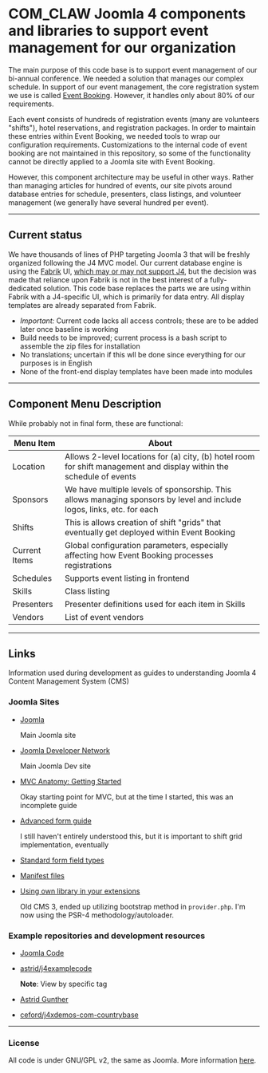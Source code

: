 # COM_CLAW Joomla 4 components and libraries to support event management for our organization

The main purpose of this code base is to support event management of
our bi-annual conference. We needed a solution that manages our complex
schedule. In support of our event management, the core registration
system we use is called [Event Booking](https://joomdonation.com/joomla-extensions/events-booking-joomla-events-registration.html). However, it handles only about 80% of our requirements.

Each event consists of hundreds of registration events (many are volunteers "shifts"), hotel reservations, and registration packages. In order to maintain these entries within Event Booking, we needed tools to wrap our configuration requirements. Customizations to the internal code of event booking are not maintained in this repository, so some of the functionality cannot be directly applied to a Joomla site with Event Booking.

However, this component architecture may be useful in other ways. Rather than managing articles for hundred of events, our site pivots around database entries for schedule, presenters, class listings, and volunteer management (we generally have several hundred per event).

---
## Current status

We have thousands of lines of PHP targeting Joomla 3 that will be freshly organized following the J4 MVC model. Our current database engine is using the [Fabrik](https://fabrikar.com/) UI, [which may or may not support J4](https://github.com/joomlahenk/fabrik/wiki/Tester-Instructions), but the decision was made that reliance upon Fabrik is not in the best interest of a fully-dedicated solution. This code base replaces the parts we are using within Fabrik with a J4-specific UI, which is primarily for data entry. All display templates are already separated from Fabrik.

* _Important:_ Current code lacks all access controls; these are to be added later once baseline is working
* Build needs to be improved; current process is a bash script to assemble the zip files for installation
* No translations; uncertain if this wll be done since everything for our purposes is in English
* None of the front-end display templates have been made into modules

---
## Component Menu Description

While probably not in final form, these are functional:

| Menu Item | About |
| --------- | ----- |
| Location  | Allows 2-level locations for (a) city, (b) hotel room for shift management and display within the schedule of events |
| Sponsors  | We have multiple levels of sponsorship. This allows managing sponsors by level and include logos, links, etc. for each |
| Shifts    | This is allows creation of shift "grids" that eventually get deployed within Event Booking |
| Current Items | Global configuration parameters, especially affecting how Event Booking processes registrations |
| Schedules | Supports event listing in frontend |
| Skills | Class listing |
| Presenters | Presenter definitions used for each item in Skills |
| Vendors | List of event vendors |

---
## Links

Information used during development as guides to understanding Joomla 4 Content Management System (CMS)

### Joomla Sites

* [Joomla](https://www.joomla.org/)

   Main Joomla site
* [Joomla Developer Network](https://developer.joomla.org/)

   Main Joomla Dev site

* [MVC Anatomy: Getting Started](https://docs.joomla.org/Special:MyLanguage/J4.x:MVC_Anatomy:_Getting_Started)

   Okay starting point for MVC, but at the time I started, this was an incomplete guide

* [Advanced form guide](https://docs.joomla.org/Advanced_form_guide)

   I still haven't entirely understood this, but it is important to shift grid implementation, eventually

* [Standard form field types](https://docs.joomla.org/Standard_form_field_types)
* [Manifest files](https://docs.joomla.org/Manifest_files)
* [Using own library in your extensions](https://docs.joomla.org/Using_own_library_in_your_extensions/en)

   Old CMS 3, ended up utilizing bootstrap method in `provider.php`. I'm now using the PSR-4 methodology/autoloader.

### Example repositories and development resources

* [Joomla Code](https://joomla-code.com/)

* [astrid/j4examplecode](https://codeberg.org/astrid/j4examplecode/src/branch/t42)

   **Note**: View by specific tag
* [Astrid Gunther](https://blog.astrid-guenther.de/)

* [ceford/j4xdemos-com-countrybase](https://github.com/ceford/j4xdemos-com-countrybase)
---
### License

All code is under GNU/GPL v2, the same as Joomla. More information [here](https://docs.joomla.org/Joomla_Licenses).

